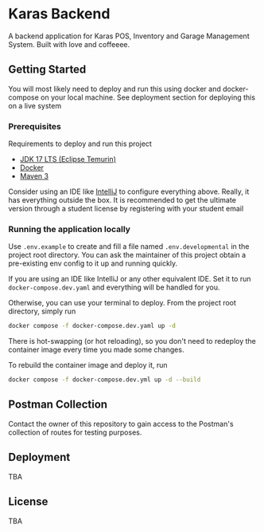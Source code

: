 # Karas Backend
A backend application for Karas POS, Inventory and Garage Management System. Built with love and coffeeee.

## Getting Started
You will most likely need to deploy and run this using docker and docker-compose on your local machine. See deployment
section for deploying this on a live system
### Prerequisites
Requirements to deploy and run this project
- [JDK 17 LTS (Eclipse Temurin)](https://adoptium.net/temurin/releases/?version=17)
- [Docker](https://www.docker.com/)
- [Maven 3](https://maven.apache.org/)

Consider using an IDE like [IntelliJ](https://www.jetbrains.com/idea/download/) to configure everything above. 
Really, it has everything outside the box. It is recommended to get the ultimate version through a student license
by registering with your student email
### Running the application locally
Use `.env.example` to create and fill a file named `.env.developmental` in the project root directory.
You can ask the maintainer of this project obtain a pre-existing env config to it up and running quickly.

If you are using an IDE like IntelliJ or any other equivalent IDE. Set it to run
```docker-compose.dev.yaml``` and everything will be handled for you.

Otherwise, you can use your terminal to deploy. From the project root directory, simply run
```BASH
docker compose -f docker-compose.dev.yaml up -d
```

There is hot-swapping (or hot reloading), so you don't need to redeploy the container image every time you made some 
changes.

To rebuild the container image and deploy it, run
```BASH
docker compose -f docker-compose.dev.yml up -d --build
```

## Postman Collection
Contact the owner of this repository to gain access to the Postman's collection of routes for testing purposes.

## Deployment
TBA

## License
TBA